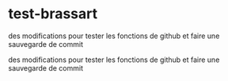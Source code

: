 # test-brassart

des modifications pour tester les fonctions de github
et faire une sauvegarde de commit

des modifications pour tester les fonctions de github
et faire une sauvegarde de commit
